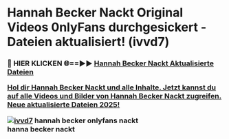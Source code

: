 # Hannah Becker Nackt Original Videos 0nlyFans durchgesickert - Dateien aktualisiert! (ivvd7)

<h3>🔴 HIER KLICKEN 🌐==►► <a href="https://tinyurl.com/h6vf6nb8" rel="nofollow">Hannah Becker Nackt Aktualisierte Dateien

Hol dir Hannah Becker Nackt und alle Inhalte. Jetzt kannst du auf alle Videos und Bilder von Hannah Becker Nackt zugreifen. Neue aktualisierte Dateien 2025!

[![ivvd7](https://i.imgur.com/sD4kR3V.gif)](https://tinyurl.com/h6vf6nb8)
hannah becker onlyfans nackt<br>
hanna becker nackt